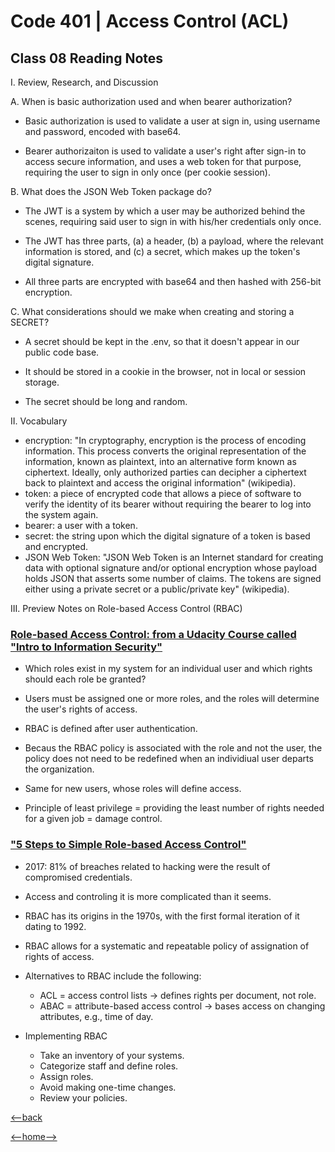# Code 401 | Access Control (ACL)

## Class 08 Reading Notes

I. Review, Research, and Discussion

A. When is basic authorization used and when bearer authorization?

- Basic authorization is used to validate a user at sign in, using username and password, encoded with base64.

- Bearer authorizaiton is used to validate a user's right after sign-in to access secure information, and uses a web token for that purpose, requiring the user to sign in only once (per cookie session).

B. What does the JSON Web Token package do?

- The JWT is a system by which a user may be authorized behind the scenes, requiring said user to sign in with his/her credentials only once.

- The JWT has three parts, (a) a header, (b) a payload, where the relevant information is stored, and (c) a secret, which makes up the token's digital signature.

- All three parts are encrypted with base64 and then hashed with 256-bit encryption.

C. What considerations should we make when creating and storing a SECRET?

- A secret should be kept in the .env, so that it doesn't appear in our public code base.

- It should be stored in a cookie in the browser, not in local or session storage.

- The secret should be long and random.

II. Vocabulary

- encryption: "In cryptography, encryption is the process of encoding information. This process converts the original representation of the information, known as plaintext, into an alternative form known as ciphertext. Ideally, only authorized parties can decipher a ciphertext back to plaintext and access the original information" (wikipedia).
- token: a piece of encrypted code that allows a piece of software to verify the identity of its bearer without requiring the bearer to log into the system again.
- bearer: a user with a token.
- secret: the string upon which the digital signature of a token is based and encrypted.
- JSON Web Token: "JSON Web Token is an Internet standard for creating data with optional signature and/or optional encryption whose payload holds JSON that asserts some number of claims. The tokens are signed either using a private secret or a public/private key" (wikipedia).

III. Preview Notes on Role-based Access Control (RBAC)

### [Role-based Access Control: from a Udacity Course called "Intro to Information Security"](https://www.youtube.com/watch?v=C4NP8Eon3cA)

- Which roles exist in my system for an individual user and which rights should each role be granted?

- Users must be assigned one or more roles, and the roles will determine the user's rights of access.

- RBAC is defined after user authentication.

- Becaus the RBAC policy is associated with the role and not the user, the policy does not need to be redefined when an individiual user departs the organization.

- Same for new users, whose roles will define access.

- Principle of least privilege = providing the least number of rights needed for a given job = damage control.

### ["5 Steps to Simple Role-based Access Control"](https://www.csoonline.com/article/3060780/5-steps-to-simple-role-based-access-control.html)

- 2017: 81% of breaches related to hacking were the result of compromised credentials.

- Access and controling it is more complicated than it seems. 

- RBAC has its origins in the 1970s, with the first formal iteration of it dating to 1992.

- RBAC allows for a systematic and repeatable policy of assignation of rights of access.

- Alternatives to RBAC include the following:

  - ACL = access control lists -> defines rights per document, not role.
  - ABAC = attribute-based access control -> bases access on changing attributes, e.g., time of day.

- Implementing RBAC

  - Take an inventory of your systems.
  - Categorize staff and define roles.
  - Assign roles.
  - Avoid making one-time changes.
  - Review your policies.

[<--back](401week1.md)

[<--home-->](../../README.md)
